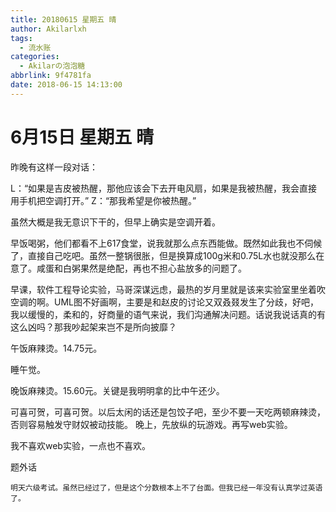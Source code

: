 ```yaml
---
title: 20180615 星期五 晴
author: Akilarlxh
tags:
  - 流水账
categories:
  - Akilarの泡泡糖
abbrlink: 9f4781fa
date: 2018-06-15 14:13:00
---
```

# 6月15日 星期五 晴

昨晚有这样一段对话：

L：“如果是吉皮被热醒，那他应该会下去开电风扇，如果是我被热醒，我会直接用手机把空调打开。”
Z：“那我希望是你被热醒。”

虽然大概是我无意识下干的，但早上确实是空调开着。

早饭喝粥，他们都看不上617食堂，说我就那么点东西能做。既然如此我也不伺候了，直接自己吃吧。虽然一整锅很胀，但是换算成100g米和0.75L水也就没那么在意了。咸蛋和白粥果然是绝配，再也不担心盐放多的问题了。

早课，软件工程导论实验，马哥深谋远虑，最热的岁月里就是该来实验室里坐着吹空调的啊。UML图不好画啊，主要是和赵皮的讨论又双叒叕发生了分歧，好吧，我以缓慢的，柔和的，好商量的语气来说，我们沟通解决问题。话说我说话真的有这么凶吗？那我吵起架来岂不是所向披靡？

午饭麻辣烫。14.75元。

睡午觉。


晚饭麻辣烫。15.60元。关键是我明明拿的比中午还少。

可喜可贺，可喜可贺。以后太闲的话还是包饺子吧，至少不要一天吃两顿麻辣烫，否则容易触发守财奴被动技能。
晚上，先放纵的玩游戏。再写web实验。

我不喜欢web实验，一点也不喜欢。

题外话
```
明天六级考试。虽然已经过了，但是这个分数根本上不了台面。但我已经一年没有认真学过英语了。
```